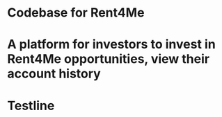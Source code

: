 # Codebase for Rent4Me
# A platform for investors to invest in Rent4Me opportunities, view their account history
# Testline